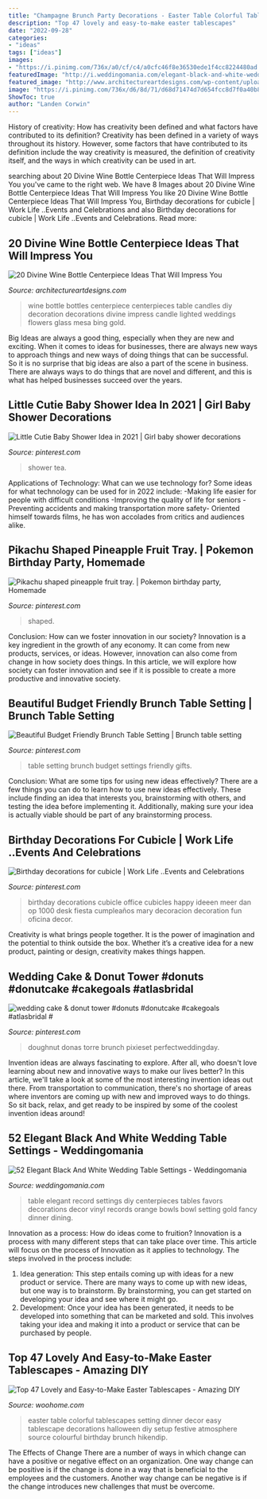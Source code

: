 ```yaml
---
title: "Champagne Brunch Party Decorations - Easter Table Colorful Tablescapes Setting Dinner Decor Easy Tablescape Decorations Halloween Diy Setup Festive Atmosphere Source Colourful Birthday Brunch Hikendip"
description: "Top 47 lovely and easy-to-make easter tablescapes"
date: "2022-09-28"
categories:
- "ideas"
tags: ["ideas"]
images:
- "https://i.pinimg.com/736x/a0/cf/c4/a0cfc46f8e36530ede1f4cc8224480ad.jpg"
featuredImage: "http://i.weddingomania.com/elegant-black-and-white-wedding-table-settings-34-500x751.jpg"
featured_image: "http://www.architectureartdesigns.com/wp-content/uploads/2016/10/15-16.jpg"
image: "https://i.pinimg.com/736x/d6/8d/71/d68d71474d7d654fcc8d7f0a40b83f10.jpg"
ShowToc: true
author: "Landen Corwin"
---
```



History of creativity: How has creativity been defined and what factors have contributed to its definition?
Creativity has been defined in a variety of ways throughout its history. However, some factors that have contributed to its definition include the way creativity is measured, the definition of creativity itself, and the ways in which creativity can be used in art.

	

		
searching about 20 Divine Wine Bottle Centerpiece Ideas That Will Impress You you've came to the right web. We have 8 Images about 20 Divine Wine Bottle Centerpiece Ideas That Will Impress You like 20 Divine Wine Bottle Centerpiece Ideas That Will Impress You, Birthday decorations for cubicle | Work Life ..Events and Celebrations and also Birthday decorations for cubicle | Work Life ..Events and Celebrations. Read more:
		
    
## 20 Divine Wine Bottle Centerpiece Ideas That Will Impress You

<img loading=lazy src="http://www.architectureartdesigns.com/wp-content/uploads/2016/10/15-16.jpg" onerror="this.onerror=null;this.src='https://tse1.mm.bing.net/th?id=OIP.utBeeyj7vqscFmR-RafduwHaJ4&amp;pid=15.1';" alt="20 Divine Wine Bottle Centerpiece Ideas That Will Impress You">

_Source: architectureartdesigns.com_

>wine bottle bottles centerpiece centerpieces table candles diy decoration decorations divine impress candle lighted weddings flowers glass mesa bing gold. 

	

Big Ideas are always a good thing, especially when they are new and exciting. When it comes to ideas for businesses, there are always new ways to approach things and new ways of doing things that can be successful. So it is no surprise that big ideas are also a part of the scene in business. There are always ways to do things that are novel and different, and this is what has helped businesses succeed over the years.

    
## Little Cutie Baby Shower Idea In 2021 | Girl Baby Shower Decorations

<img loading=lazy src="https://i.pinimg.com/736x/d6/8d/71/d68d71474d7d654fcc8d7f0a40b83f10.jpg" onerror="this.onerror=null;this.src='https://tse2.mm.bing.net/th?id=OIP.2VXOekQmpvBK2_-EufX8twHaK2&amp;pid=15.1';" alt="Little Cutie Baby Shower Idea in 2021 | Girl baby shower decorations">

_Source: pinterest.com_

>shower tea. 

	

Applications of Technology: What can we use technology for?
Some ideas for what technology can be used for in 2022 include: 
-Making life easier for people with difficult conditions 
-Improving the quality of life for seniors 
-Preventing accidents and making transportation more safety- Oriented himself towards films, he has won accolades from critics and audiences alike.

    
## Pikachu Shaped Pineapple Fruit Tray. | Pokemon Birthday Party, Homemade

<img loading=lazy src="https://i.pinimg.com/736x/a0/cf/c4/a0cfc46f8e36530ede1f4cc8224480ad.jpg" onerror="this.onerror=null;this.src='https://tse4.mm.bing.net/th?id=OIP.s5A76bQvmhzp5oHFVMsGlwHaJ3&amp;pid=15.1';" alt="Pikachu shaped pineapple fruit tray. | Pokemon birthday party, Homemade">

_Source: pinterest.com_

>shaped. 

	

Conclusion: How can we foster innovation in our society?
Innovation is a key ingredient in the growth of any economy. It can come from new products, services, or ideas. However, innovation can also come from change in how society does things. In this article, we will explore how society can foster innovation and see if it is possible to create a more productive and innovative society.

    
## Beautiful Budget Friendly Brunch Table Setting | Brunch Table Setting

<img loading=lazy src="https://i.pinimg.com/originals/9f/3e/72/9f3e72cea15ba636523005846f64e60d.jpg" onerror="this.onerror=null;this.src='https://tse3.mm.bing.net/th?id=OIP.t9B0HPl11sgPt6FERhzD3QHaJ4&amp;pid=15.1';" alt="Beautiful Budget Friendly Brunch Table Setting | Brunch table setting">

_Source: pinterest.com_

>table setting brunch budget settings friendly gifts. 

	

Conclusion: What are some tips for using new ideas effectively?
There are a few things you can do to learn how to use new ideas effectively. These include finding an idea that interests you, brainstorming with others, and testing the idea before implementing it. Additionally, making sure your idea is actually viable should be part of any brainstorming process.

    
## Birthday Decorations For Cubicle | Work Life ..Events And Celebrations

<img loading=lazy src="https://s-media-cache-ak0.pinimg.com/736x/6c/f4/02/6cf4024c1b71c212fdbafd1da546f3a2.jpg" onerror="this.onerror=null;this.src='https://tse3.mm.bing.net/th?id=OIP.PeKh4P8pSJgbRxMRMCBCjwHaJ4&amp;pid=15.1';" alt="Birthday decorations for cubicle | Work Life ..Events and Celebrations">

_Source: pinterest.com_

>birthday decorations cubicle office cubicles happy ideeen meer dan op 1000 desk fiesta cumpleaños mary decoracion decoration fun oficina decor. 

	

Creativity is what brings people together. It is the power of imagination and the potential to think outside the box. Whether it’s a creative idea for a new product, painting or design, creativity makes things happen.

    
## Wedding Cake &amp; Donut Tower #donuts #donutcake #cakegoals #atlasbridal #

<img loading=lazy src="https://i.pinimg.com/736x/37/4c/35/374c35656765de18d697df9acd652106.jpg" onerror="this.onerror=null;this.src='https://tse1.mm.bing.net/th?id=OIP.SQ91fYsdF7KzuXU23gHs8QHaLH&amp;pid=15.1';" alt="wedding cake &amp; donut tower #donuts #donutcake #cakegoals #atlasbridal #">

_Source: pinterest.com_

>doughnut donas torre brunch pixieset perfectweddingday. 

	

Invention ideas are always fascinating to explore. After all, who doesn't love learning about new and innovative ways to make our lives better? In this article, we'll take a look at some of the most interesting invention ideas out there. From transportation to communication, there's no shortage of areas where inventors are coming up with new and improved ways to do things. So sit back, relax, and get ready to be inspired by some of the coolest invention ideas around!

    
## 52 Elegant Black And White Wedding Table Settings - Weddingomania

<img loading=lazy src="http://i.weddingomania.com/elegant-black-and-white-wedding-table-settings-34-500x751.jpg" onerror="this.onerror=null;this.src='https://tse2.mm.bing.net/th?id=OIP.91cVMQGdVxmYZMBZhifA7gHaLH&amp;pid=15.1';" alt="52 Elegant Black And White Wedding Table Settings - Weddingomania">

_Source: weddingomania.com_

>table elegant record settings diy centerpieces tables favors decorations decor vinyl records orange bowls bowl setting gold fancy dinner dining. 

	

Innovation as a process: How do ideas come to fruition?
Innovation is a process with many different steps that can take place over time. This article will focus on the process of Innovation as it applies to technology. The steps involved in the process include: 
1. Idea generation: This step entails coming up with ideas for a new product or service. There are many ways to come up with new ideas, but one way is to brainstorm. By brainstorming, you can get started on developing your idea and see where it might go. 
2. Development: Once your idea has been generated, it needs to be developed into something that can be marketed and sold. This involves taking your idea and making it into a product or service that can be purchased by people. 

    
## Top 47 Lovely And Easy-to-Make Easter Tablescapes - Amazing DIY

<img loading=lazy src="http://www.woohome.com/wp-content/uploads/2016/02/tablescapes-for-easter-42.jpg" onerror="this.onerror=null;this.src='https://tse1.mm.bing.net/th?id=OIP.kGzITJyjwQ2k9xbQ_LqUgAHaLH&amp;pid=15.1';" alt="Top 47 Lovely and Easy-to-Make Easter Tablescapes - Amazing DIY">

_Source: woohome.com_

>easter table colorful tablescapes setting dinner decor easy tablescape decorations halloween diy setup festive atmosphere source colourful birthday brunch hikendip. 

	

The Effects of Change
There are a number of ways in which change can have a positive or negative effect on an organization. One way change can be positive is if the change is done in a way that is beneficial to the employees and the customers. Another way change can be negative is if the change introduces new challenges that must be overcome.

